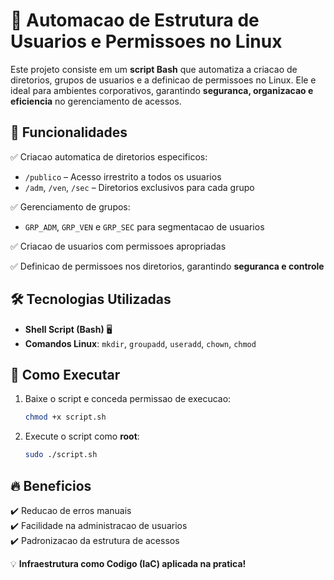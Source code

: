 # 🚀 Automacao de Estrutura de Usuarios e Permissoes no Linux

Este projeto consiste em um **script Bash** que automatiza a criacao de diretorios, grupos de usuarios e a definicao de permissoes no Linux. Ele e ideal para ambientes corporativos, garantindo **seguranca, organizacao e eficiencia** no gerenciamento de acessos.

## 📌 Funcionalidades

✅ Criacao automatica de diretorios especificos:
- `/publico` – Acesso irrestrito a todos os usuarios
- `/adm`, `/ven`, `/sec` – Diretorios exclusivos para cada grupo

✅ Gerenciamento de grupos:
- `GRP_ADM`, `GRP_VEN` e `GRP_SEC` para segmentacao de usuarios

✅ Criacao de usuarios com permissoes apropriadas

✅ Definicao de permissoes nos diretorios, garantindo **seguranca e controle**

## 🛠️ Tecnologias Utilizadas

- **Shell Script (Bash)** 🖥️
- **Comandos Linux**: `mkdir`, `groupadd`, `useradd`, `chown`, `chmod`

## 🚀 Como Executar

1. Baixe o script e conceda permissao de execucao:
   ```bash
   chmod +x script.sh
   ```  
2. Execute o script como **root**:
   ```bash
   sudo ./script.sh
   ```  

## 🔥 Beneficios

✔️ Reducao de erros manuais  
✔️ Facilidade na administracao de usuarios  
✔️ Padronizacao da estrutura de acessos  

💡 **Infraestrutura como Codigo (IaC) aplicada na pratica!**

